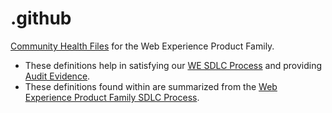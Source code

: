 # .github
[Community Health Files](https://help.github.com/en/articles/creating-a-default-community-health-file-for-your-organization) for the Web Experience Product Family.

- These definitions help in satisfying our [WE SDLC Process](https://kb.extendhealth.com/x/p4Q9D) and providing [Audit Evidence](https://kb.extendhealth.com/x/kYGBD).
- These definitions found within are summarized from the [Web Experience Product Family SDLC Process](https://kb.extendhealth.com/x/p4Q9D).
